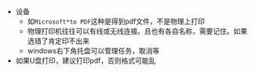 - 设备
  - 如`Microsoft*to PDF`这种是得到pdf文件，不是物理上打印
  - 物理打印机往往可以有线或无线连接。且也有各自名称，需要记住。如果选错了肯定印不出来
  - windows右下角托盘可以管理任务，取消等
- 如果U盘打印，建议打印pdf，否则格式可能乱